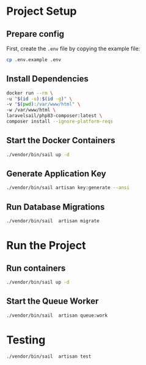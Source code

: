 # Project Setup

## Prepare config

First, create the `.env` file by copying the example file:

```bash
cp .env.example .env
```

## Install Dependencies

```bash
docker run --rm \
-u "$(id -u):$(id -g)" \
-v "$(pwd):/var/www/html" \
-w /var/www/html \
laravelsail/php83-composer:latest \
composer install --ignore-platform-reqs
```

## Start the Docker Containers

```bash
./vendor/bin/sail up -d
```

## Generate Application Key

```bash
./vendor/bin/sail artisan key:generate --ansi
```

## Run Database Migrations

```bash
./vendor/bin/sail  artisan migrate
```

# Run the Project

## Run containers

```bash
./vendor/bin/sail up -d
```

## Start the Queue Worker

```bash
./vendor/bin/sail  artisan queue:work
```

# Testing

```bash
./vendor/bin/sail  artisan test
```
